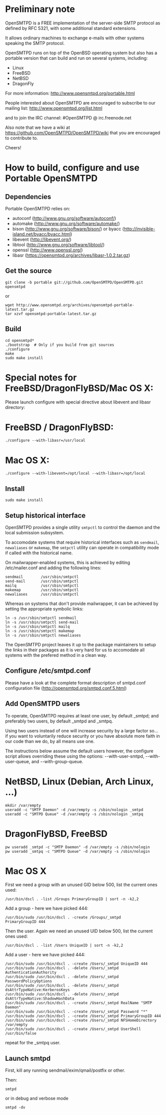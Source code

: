 Preliminary note
================

OpenSMTPD is a FREE implementation of the server-side SMTP protocol as
defined by RFC 5321, with some additional standard extensions.

It allows ordinary machines to exchange e-mails with other systems
speaking the SMTP protocol.

OpenSMTPD runs on top of the OpenBSD operating system but also has a
portable version that can build and run on several systems, including:

* Linux
* FreeBSD
* NetBSD
* DragonFly

For more information: http://www.opensmtpd.org/portable.html

People interested about OpenSMTPD are encouraged to subscribe to our
mailing list: http://www.opensmtpd.org/list.html

and to join the IRC channel: #OpenSMTPD @ irc.freenode.net

Also note that we have a wiki at
https://github.com/OpenSMTPD/OpenSMTPD/wiki that you are encouraged to
contribute to.

Cheers!


How to build, configure and use Portable OpenSMTPD
==================================================

Dependencies
------------

Portable OpenSMTPD relies on:
  * autoconf (http://www.gnu.org/software/autoconf/)
  * automake (http://www.gnu.org/software/automake/)
  * bison (http://www.gnu.org/software/bison/)
    or byacc (http://invisible-island.net/byacc/byacc.html)
  * libevent (http://libevent.org/)
  * libtool (http://www.gnu.org/software/libtool/)
  * openssl (http://www.openssl.org/)
  * libasr (https://opensmtpd.org/archives/libasr-1.0.2.tar.gz)


Get the source
--------------

    git clone -b portable git://github.com/OpenSMTPD/OpenSMTPD.git opensmtpd

or

    wget http://www.opensmtpd.org/archives/opensmtpd-portable-latest.tar.gz
    tar xzvf opensmtpd-portable-latest.tar.gz


Build
-----

    cd opensmtpd*
    ./bootstrap  # Only if you build from git sources
    ./configure
    make
    sudo make install

# Special notes for FreeBSD/DragonFlyBSD/Mac OS X:

Please launch configure with special directive about libevent and
libasr directory:

# FreeBSD / DragonFlyBSD:

    ./configure --with-libasr=/usr/local

# Mac OS X:

    ./configure --with-libevent=/opt/local --with-libasr=/opt/local


Install
-------

    sudo make install


Setup historical interface
-------

OpenSMTPD provides a single utility `smtpctl` to control the daemon and
the local submission subsystem.

To accomodate systems that require historical interfaces such as `sendmail`,
`newaliases` or `makemap`, the `smtpctl` utility can operate in compatibility
mode if called with the historical name.

On mailwrapper-enabled systems, this is achieved by editing /etc/mailer.conf
and adding the following lines:

    sendmail        /usr/sbin/smtpctl
    send-mail       /usr/sbin/smtpctl
    mailq           /usr/sbin/smtpctl
    makemap         /usr/sbin/smtpctl
    newaliases      /usr/sbin/smtpctl


Whereas on systems that don't provide mailwrapper, it can be achieved by
setting the appropriate symbolic links:

    ln -s /usr/sbin/smtpctl sendmail
    ln -s /usr/sbin/smtpctl send-mail
    ln -s /usr/sbin/smtpctl mailq
    ln -s /usr/sbin/smtpctl makemap
    ln -s /usr/sbin/smtpctl newaliases


The OpenSMTPD project leaves it up to the package maintainers to setup the
links in their packages as it is very hard for us to accomodate all systems
with the prefered method in a clean way.


Configure /etc/smtpd.conf
-------------------------

Please have a look at the complete format description of smtpd.conf
configuration file (http://opensmtpd.org/smtpd.conf.5.html)


Add OpenSMTPD users
-------------------

To operate, OpenSMTPD requires at least one user, by default _smtpd; and
preferably two users, by default _smtpd and _smtpq.

Using two users instead of one will increase security by a large factor
so... if you want to voluntarily reduce security or you have absolute
more faith in our code than we do, by all means use one.


The instructions below assume the default users however, the configure
script allows overriding these using the options:
--with-user-smtpd, --with-user-queue, and --with-group-queue.


# NetBSD, Linux (Debian, Arch Linux, ...)

    mkdir /var/empty  
    useradd -c "SMTP Daemon" -d /var/empty -s /sbin/nologin _smtpd
    useradd -c "SMTPD Queue" -d /var/empty -s /sbin/nologin _smtpq

# DragonFlyBSD, FreeBSD

    pw useradd _smtpd -c "SMTP Daemon" -d /var/empty -s /sbin/nologin
    pw useradd _smtpq -c "SMTPD Queue" -d /var/empty -s /sbin/nologin

# Mac OS X

First we need a group with an unused GID below 500, list the current
ones used:

	/usr/bin/dscl . -list /Groups PrimaryGroupID | sort -n -k2,2

Add a group - here we have picked 444:

	/usr/bin/sudo /usr/bin/dscl . -create /Groups/_smtpd
	PrimaryGroupID 444

Then the user. Again we need an unused UID below 500, list the current
ones used:

	/usr/bin/dscl . -list /Users UniqueID | sort -n -k2,2

Add a user - here we have picked 444:

	/usr/bin/sudo /usr/bin/dscl . -create /Users/_smtpd UniqueID 444
	/usr/bin/sudo /usr/bin/dscl . -delete /Users/_smtpd AuthenticationAuthority
	/usr/bin/sudo /usr/bin/dscl . -delete /Users/_smtpd PasswordPolicyOptions
	/usr/bin/sudo /usr/bin/dscl . -delete /Users/_smtpd dsAttrTypeNative:KerberosKeys
	/usr/bin/sudo /usr/bin/dscl . -delete /Users/_smtpd dsAttrTypeNative:ShadowHashData
	/usr/bin/sudo /usr/bin/dscl . -create /Users/_smtpd RealName "SMTP Daemon"
	/usr/bin/sudo /usr/bin/dscl . -create /Users/_smtpd Password "*"
	/usr/bin/sudo /usr/bin/dscl . -create /Users/_smtpd PrimaryGroupID 444
	/usr/bin/sudo /usr/bin/dscl . -create /Users/_smtpd NFSHomeDirectory /var/empty
	/usr/bin/sudo /usr/bin/dscl . -create /Users/_smtpd UserShell /usr/bin/false

repeat for the _smtpq user.


Launch smtpd
------------

First, kill any running sendmail/exim/qmail/postfix or other.

Then:

    smtpd

or in debug and verbose mode

    smtpd -dv
